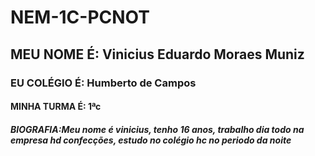 # NEM-1C-PCNOT
## MEU NOME É: Vinicius Eduardo Moraes Muniz
### EU COLÉGIO É: Humberto de Campos
#### MINHA TURMA É: 1ªc 
##### BIOGRAFIA:Meu nome é vinicius, tenho 16 anos, trabalho dia todo na empresa hd confecções, estudo no colégio hc no periodo da noite
